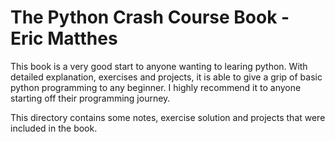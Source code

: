 # The Python Crash Course Book - Eric Matthes

This book is a very good start to anyone wanting to learing python. With detailed explanation, exercises and projects, it is able to give a grip of basic python programming to any beginner. I highly recommend it to anyone starting off their programming journey.

This directory contains some notes, exercise solution and projects that were included in the book.

